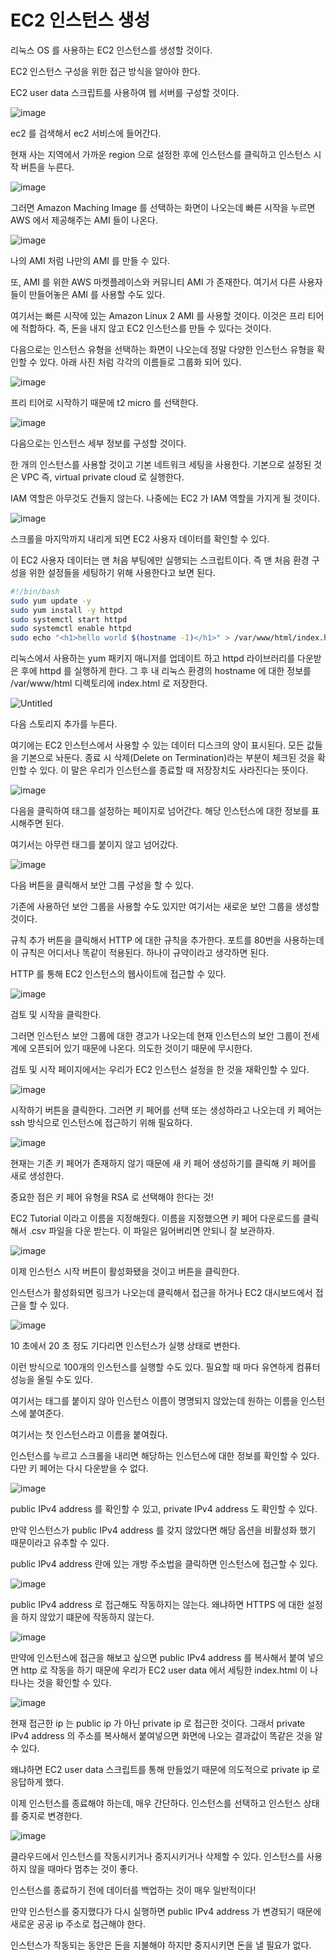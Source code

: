 # EC2 인스턴스 생성

리눅스 OS 를 사용하는 EC2 인스턴스를 생성할 것이다.

EC2 인스턴스 구성을 위한 접근 방식을 알아야 한다.

EC2 user data 스크립트를 사용하여 웹 서버를 구성할 것이다.

![image](https://user-images.githubusercontent.com/67403886/156162078-d42b3703-5feb-4afe-9bb6-2bff17784b5e.png)


ec2 를 검색해서 ec2 서비스에 들어간다.

현재 사는 지역에서 가까운 region 으로 설정한 후에 인스턴스를 클릭하고 인스턴스 시작 버튼을 누른다.

![image](https://user-images.githubusercontent.com/67403886/156162110-eb1fa57e-9bab-44f3-a061-efe34db193e8.png)


그러면 Amazon Maching Image 를 선택하는 화면이 나오는데 빠른 시작을 누르면 AWS 에서 제공해주는 AMI 들이 나온다.

![image](https://user-images.githubusercontent.com/67403886/156162138-243efe8e-45fc-46e5-96b2-49efe81e3e9b.png)


나의 AMI 처럼 나만의 AMI 를 만들 수 있다.

또, AMI 를 위한 AWS 마켓플레이스와 커뮤니티 AMI 가 존재한다. 여기서 다른 사용자들이 만들어놓은 AMI 를 사용할 수도 있다.

여기서는 빠른 시작에 있는 Amazon Linux 2 AMI 를 사용할 것이다. 이것은 프리 티어에 적합하다. 즉, 돈을 내지 않고 EC2 인스턴스를 만들 수 있다는 것이다.

다음으로는 인스턴스 유형을 선택하는 화면이 나오는데 정말 다양한 인스턴스 유형을 확인할 수 있다. 아래 사진 처럼 각각의 이름들로 그룹화 되어 있다.

![image](https://user-images.githubusercontent.com/67403886/156162166-31d93150-2b0a-4176-a483-49a94609e3f2.png)


프리 티어로 시작하기 때문에 t2 micro 를 선택한다. 

![image](https://user-images.githubusercontent.com/67403886/156162185-0972dacf-0a67-474b-a809-e52073667754.png)


다음으로는 인스턴스 세부 정보를 구성할 것이다.

한 개의 인스턴스를 사용할 것이고 기본 네트워크 세팅을 사용한다. 기본으로 설정된 것은 VPC 즉, virtual private cloud 로 실행한다.

IAM 역할은 아무것도 건들지 않는다. 나중에는 EC2 가 IAM 역할을 가지게 될 것이다.

![image](https://user-images.githubusercontent.com/67403886/156162217-315a4658-4521-4aab-92c1-0ad5a2e4d9a4.png)


스크롤을 마지막까지 내리게 되면 EC2 사용자 데이터를 확인할 수 있다. 

이 EC2 사용자 데이터는 맨 처음 부팅에만 실행되는 스크립트이다. 즉 맨 처음 환경 구성을 위한 설정들을 세팅하기 위해 사용한다고 보면 된다.

```bash
#!/bin/bash
sudo yum update -y
sudo yum install -y httpd
sudo systemctl start httpd
sudo systemctl enable httpd
sudo echo "<h1>hello world $(hostname -I)</h1>" > /var/www/html/index.html
```

리눅스에서 사용하는 yum 패키지 매니저를 업데이트 하고 httpd 라이브러리를 다운받은 후에 httpd 를 실행하게 한다. 그 후 내 리눅스 환경의 hostname 에 대한 정보를 /var/www/html 디렉토리에 index.html 로 저장한다.

![Untitled](https://s3-us-west-2.amazonaws.com/secure.notion-static.com/2866fc9b-0b32-4866-9319-f9a40991ee88/Untitled.png)

다음 스토리지 추가를 누른다.

여기에는 EC2 인스턴스에서 사용할 수 있는 데이터 디스크의 양이 표시된다. 모든 값들을 기본으로 놔둔다. 종료 시 삭제(Delete on Termination)라는 부분이 체크된 것을 확인할 수 있다. 이 말은 우리가 인스턴스를 종료할 때 저장장치도 사라진다는 뜻이다.

![image](https://user-images.githubusercontent.com/67403886/156162250-89b1ce91-b5dd-4527-bd45-42c64d7a0992.png)


다음을 클릭하여 태그를 설정하는 페이지로 넘어간다. 해당 인스턴스에 대한 정보를 표시해주면 된다.

여기서는 아무런 태그를 붙이지 않고 넘어갔다.

![image](https://user-images.githubusercontent.com/67403886/156162280-d9eb6bf9-3a15-4093-9345-96efd569113a.png)


다음 버튼을 클릭해서 보안 그룹 구성을 할 수 있다. 

기존에 사용하던 보안 그룹을 사용할 수도 있지만 여기서는 새로운 보안 그룹을 생성할 것이다.

규칙 추가 버튼을 클릭해서 HTTP 에 대한 규칙을 추가한다. 포트를 80번을 사용하는데 이 규칙은 어디서나 똑같이 적용된다. 하나이 규약이라고 생각하면 된다.

HTTP 를 통해 EC2 인스턴스의 웹사이트에 접근할 수 있다.

![image](https://user-images.githubusercontent.com/67403886/156162301-5dc4d7ce-5cb5-4403-b1cd-438627008ac7.png)



검토 및 시작을 클릭한다.

그러면 인스턴스 보안 그룹에 대한 경고가 나오는데 현재 인스턴스의 보안 그룹이 전세계에 오픈되어 있기 때문에 나온다. 의도한 것이기 때문에 무시한다. 

검토 및 시작 페이지에서는 우리가 EC2 인스턴스 설정을 한 것을 재확인할 수 있다.

![image](https://user-images.githubusercontent.com/67403886/156162371-d5bd6ab9-f175-4d71-871b-beef34f7fb6e.png)


시작하기 버튼을 클릭한다. 그러면 키 페어를 선택 또는 생성하라고 나오는데 키 페어는 ssh 방식으로 인스턴스에 접근하기 위해 필요하다. 

![image](https://user-images.githubusercontent.com/67403886/156162393-d11d22e8-f7e1-4ada-946d-2ee45d53622c.png)


현재는 기존 키 페어가 존재하지 않기 때문에 새 키 페어 생성하기를 클릭해 키 페어를 새로 생성한다. 

중요한 점은 키 페어 유형을 RSA 로 선택해야 한다는 것! 

EC2 Tutorial 이라고 이름을 지정해줬다. 이름을 지정했으면 키 페어 다운로드를 클릭해서 .csv 파일을 다운 받는다. 이 파일은 잃어버리면 안되니 잘 보관하자.

![image](https://user-images.githubusercontent.com/67403886/156162468-ce827f2d-46fd-45dd-8df1-54ef6c092098.png)


이제 인스턴스 시작 버튼이 활성화됐을 것이고 버튼을 클릭한다. 

인스턴스가 활성화되면 링크가 나오는데 클릭해서 접근을 하거나 EC2 대시보드에서 접근을 할 수 있다.

![image](https://user-images.githubusercontent.com/67403886/156162500-63e0c89c-fdd4-4702-a97a-de9b9369529d.png)


10 초에서 20 초 정도 기다리면 인스턴스가 실행 상태로 변한다. 

이런 방식으로 100개의 인스턴스를 실행할 수도 있다. 필요할 때 마다 유연하게 컴퓨터 성능을 올릴 수도 있다.

여기서는 태그를 붙이지 않아 인스턴스 이름이 명명되지 않았는데 원하는 이름을 인스턴스에 붙여준다.

여기서는 첫 인스턴스라고 이름을 붙여줬다.

인스턴스를 누르고 스크롤을 내리면 해당하는 인스턴스에 대한 정보를 확인할 수 있다. 다만 키 페어는 다시 다운받을 수 없다.

![image](https://user-images.githubusercontent.com/67403886/156162535-2bedb9a1-d5f3-47b9-a3e8-8292a99137c3.png)


public IPv4 address 를 확인할 수 있고, private IPv4 address 도 확인할 수 있다.

만약 인스턴스가 public IPv4 address 를 갖지 않았다면 해당 옵션을 비활성화 했기 때문이라고 유추할 수 있다. 

 public IPv4 address 란에 있는 개방 주소법을 클릭하면 인스턴스에 접근할 수 있다.

![image](https://user-images.githubusercontent.com/67403886/156162552-253149ed-c915-4727-8569-20a15bbba0a5.png)


public IPv4 address 로 접근해도 작동하지는 않는다. 왜냐하면 HTTPS 에 대한 설정을 하지 않았기 떄문에 작동하지 않는다.

![image](https://user-images.githubusercontent.com/67403886/156162582-d9dd346a-7753-41a0-bf2a-130f68f4f885.png)


만약에 인스턴스에 접근을 해보고 싶으면 public IPv4 address 를 복사해서 붙여 넣으면 http 로 작동을 하기 때문에 우리가 EC2 user data 에서 세팅한 index.html 이 나타나는 것을 확인할 수 있다.

![image](https://user-images.githubusercontent.com/67403886/156162600-6e59f605-e01b-4930-b93b-6b8c9ba318a1.png)


현재 접근한 ip 는 public ip 가 아닌 private ip 로 접근한 것이다. 그래서 private IPv4 address 의 주소를 복사해서 붙여넣으면 화면에 나오는 결과값이 똑같은 것을 알 수 있다.

왜냐하면 EC2 user data 스크립트를 통해 만들었기 때문에 의도적으로 private ip 로 응답하게 했다.

이제 인스턴스를 종료해야 하는데, 매우 간단하다. 인스턴스를 선택하고 인스턴스 상태를 중지로 변경한다.

![image](https://user-images.githubusercontent.com/67403886/156162621-95d25f4c-cde9-44df-a70d-b8162e5b4f1f.png)


클라우드에서 인스턴스를 작동시키거나 중지시키거나 삭제할 수 있다. 인스턴스를 사용하지 않을 때마다 멈추는 것이 좋다.

인스턴스를 종료하기 전에 데이터를 백업하는 것이 매우 일반적이다!

만약 인스턴스를 중지했다가 다시 실행하면 public IPv4 address 가 변경되기 때문에 새로운 공공 ip 주소로 접근해야 한다.

인스턴스가 작동되는 동안은 돈을 지불해야 하지만 중지시키면 돈을 낼 필요가 없다.
